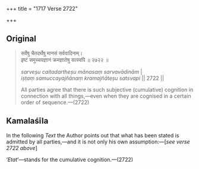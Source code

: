 +++
title = "1717 Verse 2722"

+++
## Original 
>
> सर्वेषु चैतदर्थेषु मानसं सर्ववादिनाम्।  
> इष्टं समुच्चयज्ञानं क्रमज्ञातेषु सत्स्वपि ॥ २७२२ ॥ 
>
> *sarveṣu caitadartheṣu mānasaṃ sarvavādinām* \|  
> *iṣṭaṃ samuccayajñānaṃ kramajñāteṣu satsvapi* \|\| 2722 \|\| 
>
> All parties agree that there is such subjective (cumulative) cognition in connection with all things,—even when they are cognised in a certain order of sequence.—(2722)



## Kamalaśīla

In the following *Text* the Author points out that what has been stated is admitted by all parties,—and it is not only his own assumption:—[*see verse 2722 above*]

‘*Etat*’—stands for the cumulative cognition.—(2722)


